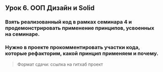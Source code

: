 ## Урок 6. ООП Дизайн и Solid

### Взять реализованный код в рамках семинара 4 и продемонстрировать применение принципов, усвоенных на семинаре.
### Нужно в проекте прокомментировать участки кода, которые рефакторим, какой принцип применяем и почему.

> Формат сдачи: ссылка на гитхаб проект
